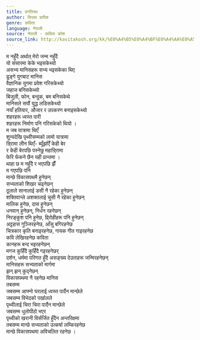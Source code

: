 ```yaml
---
title: प्रगतिपथ
author: विप्लव प्रतीक
genre: कविता
language: नेपाली
source: नेपाली - कविता कोश
source_link: http://kavitakosh.org/kk/%E0%A4%B5%E0%A4%BF%E0%A4%AA%E0%A5%8D%E0%A4%B2%E0%A4%B5_%E0%A4%AA%E0%A5%8D%E0%A4%B0%E0%A4%A4%E0%A5%80%E0%A4%95
---
```


म नहुँदै अर्थात् मेरो जन्म नहुँदै  
यो संसारमा केके भइसकेथ्यो  
असभ्य मानिसहरू सभ्य भइसकेका थिए  
ढुङ्गे युगबाट मानिस  
वैज्ञानिक युगमा प्रवेश गरिसकेथ्यो  
जहाज बनिसकेथ्यो  
बिजुली, फोन, बन्दुक, बम बनिसकेथे  
मानिसले सयौं युद्ध लडिसकेथ्यो  
नयाँ हतियार, औजार र उपकरण बनाइसकेथ्यो  
शहरहरू ध्वस्त पारी  
शहरहरू निर्माण पनि गरिसकेको थियो ।  
म जब यात्रामा थिएँ  
शून्यदेखि पृथ्वीसम्मको लामो यात्रामा  
न्रि्रामा लीन थिएँ- ब्यूँझएिँ केही बेर  
र केही बेरपछि पस्नेछु महान्रि्रामा  
फेरि र्फकने छैन यही प्रान्तमा ।  
थाहा छ म नहुँदै र भएपछि झैँ  
म गएपछि पनि  
मान्छे विकासपथमै हुनेछन्  
सभ्यताको शिखर चढ्नेछन्  
ठूलाले सानालाई डसी नै रहेका हुनेछन्  
शक्तिवान्ले अशक्तलाई चुसी नै रहेका हुनेछन्  
मालिक हुनेछ, दास हुनेछन्  
धनवान् हुनेछन्, निर्धन रहनेछन्  
निरङ्कुश पनि हुनेछ, व्रि्रोहीहरू पनि हुनेछन्  
अट्टहास गुञ्जिरहनेछ, आँसु बगिरहनेछ  
चित्रकार कृति बनाइरहनेछ, गायक गीत गाइरहनेछ  
कवि लेखिरहनेछ कविता  
कानहरू बन्द भइरहनेछन्  
मगज कुहिँदै कुहिँदै गइरहनेछर्  
दर्शन, धर्ममा परिणत हुँदै असङ्ख्य देउताहरू जन्मिरहनेछन्  
मानिसहरू सभ्यताको मार्गमा  
झन् झन् कुद्नेछन्  
विकासपथमा नै रहनेछ मानिस  
तबसम्म  
जबसम्म आफ्नो घरलाई ध्वस्त पार्दैन मान्छेले  
जबसम्म विभेदको पर्खालले  
पृथ्वीलाई चिरा चिरा पार्दैन मान्छेले  
जबसम्म धुलोपीठो भएर  
पृथ्वीको खरानी विर्सर्जित हुँदैन अन्तरिक्षमा  
तबसम्म मान्छे सभ्यताको उत्कर्षा लम्किरहनेछ  
मान्छे विकासपथमा अविचलित रहनेछ ।
